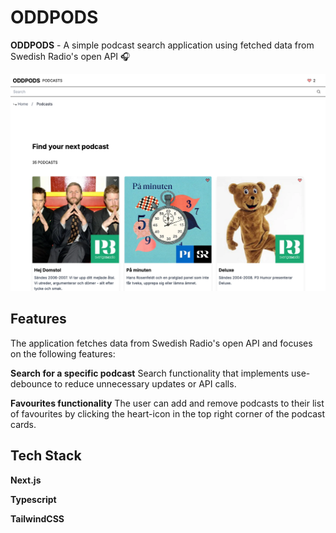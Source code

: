 # ODDPODS

**ODDPODS** - A simple podcast search application using fetched data from Swedish Radio's open API 🎧

<img src="public/screenshot-oddpods.png" alt="Screenshot of ODDPODS Podcasts page">

## Features

The application fetches data from Swedish Radio's open API and focuses on the following features:

**Search for a specific podcast**
Search functionality that implements use-debounce to reduce unnecessary updates or API calls.

**Favourites functionality**
The user can add and remove podcasts to their list of favourites by clicking the heart-icon in the top right corner of the podcast cards.

## Tech Stack

**Next.js**

**Typescript**

**TailwindCSS**
